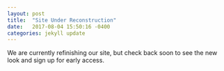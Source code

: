 ```yaml
---
layout: post
title:  "Site Under Reconstruction"
date:   2017-08-04 15:50:16 -0400
categories: jekyll update
---
```

We are currently refinishing our site, but check back soon to see the new look and sign up for early access.
